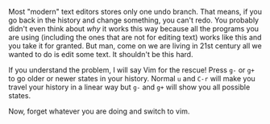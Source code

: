 Most "modern" text editors stores only one undo branch. That means, if you go back in the history and change something, you can't redo. You probably didn't even think about *why* it works this way because all the programs you are using (including the ones that are not for editing text) works like this and you take it for granted. But man, come on we are living in 21st century all we wanted to do is edit some text. It shouldn't be this hard. 

If you understand the problem, I will say Vim for the rescue! Press `g-` or `g+` to go older or newer states in your history. Normal `u` and `C-r` will make you travel your history in a linear way but `g-` and `g+` will show you all possible states. 

Now, forget whatever you are doing and switch to vim.
